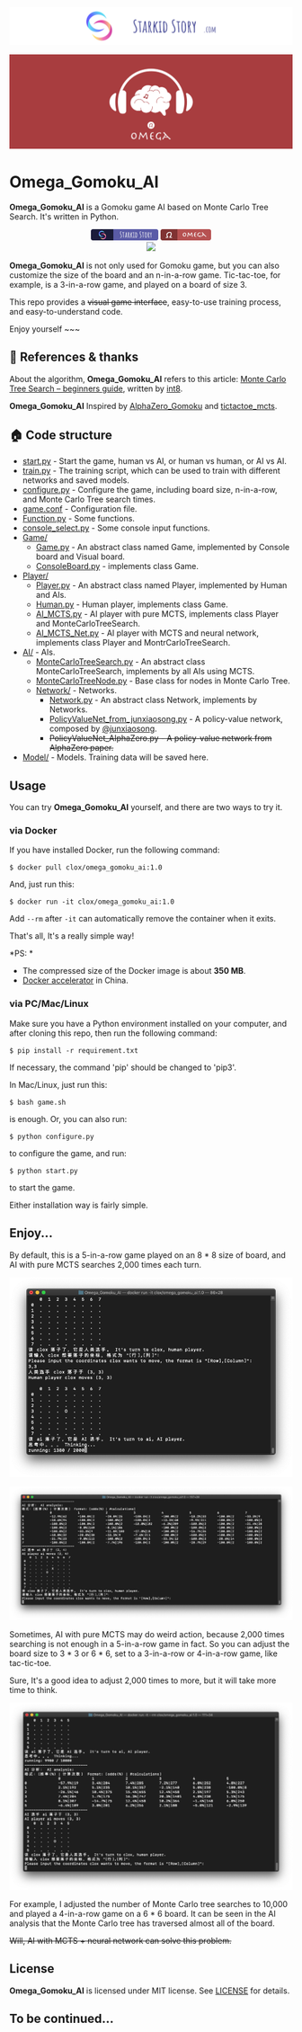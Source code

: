 [![Starkidstory](Image/starkidstory_title.png)](https://starkidstory.com)

![Header](Image/omega_title.png)

# Omega_Gomoku_AI

**Omega_Gomoku_AI** is a Gomoku game AI based on Monte Carlo Tree Search. It's written in Python. 

<p align="center">
<a href="https://starkidstory.com"><img src="Image/star_badge.png" height=20></a>
<img src="Image/omega_badge.png" height=20/>
<br/>
<a href="https://github.com/CLOXnu/Omega_Gomoku_AI/blob/master/README.zh-cn.md"><img src="https://img.shields.io/badge/%E4%B8%AD%E6%96%87-README-blue.svg?style=flat"/></a>
</p>

**Omega_Gomoku_AI** is not only used for Gomoku game, but you can also customize the size of the board and an n-in-a-row game. Tic-tac-toe, for example, is a 3-in-a-row game, and played on a board of size 3.

This repo provides a ~~visual game interface~~, easy-to-use training process, and easy-to-understand code. 

Enjoy yourself ~~~

## 📖 References & thanks

About the algorithm, **Omega_Gomoku_AI** refers to this article: [Monte Carlo Tree Search – beginners guide](https://int8.io/monte-carlo-tree-search-beginners-guide/), written by [int8](https://github.com/int8).

**Omega_Gomoku_AI** Inspired by [AlphaZero_Gomoku](https://github.com/junxiaosong/AlphaZero_Gomoku) and [tictactoe_mcts](https://github.com/zhuliquan/tictactoe_mcts).


## 🏠 Code structure

- [start.py](start.py) - Start the game, human vs AI, or human vs human, or AI vs AI.
- [train.py](train.py) - The training script, which can be used to train with different networks and saved models.
- [configure.py](configure.py) - Configure the game, including board size, n-in-a-row, and Monte Carlo Tree search times.
- [game.conf](game.conf) - Configuration file.
- [Function.py](Function.py) - Some functions.
- [console_select.py](console_select.py) - Some console input functions.
- [Game/](Game/)
  - [Game.py](Game/Game.py) - An abstract class named Game, implemented by Console board and Visual board.
  - [ConsoleBoard.py](Game/ConsoleBoard.py) - implements class Game.
- [Player/](Player/)
  - [Player.py](Player/Player.py) - An abstract class named Player, implemented by Human and AIs.
  - [Human.py](Player/Human.py) - Human player, implements class Game.
  - [AI_MCTS.py](Player/AI/AI_MCTS.py) - AI player with pure MCTS, implements class Player and MonteCarloTreeSearch.
  - [AI_MCTS_Net.py](Player/AI/AI_MCTS_Net.py) - AI player with MCTS and neural network, implements class Player and MontrCarloTreeSearch.
- [AI/](AI/) - AIs.
  - [MonteCarloTreeSearch.py](Player/AI/MonteCarloTreeSearch.py) - An abstract class MonteCarloTreeSearch, implements by all AIs using MCTS.
  - [MonteCarloTreeNode.py](Player/AI/MonteCarloTreeNode.py) - Base class for nodes in Monte Carlo Tree.
  - [Network/](AI/Network/) - Networks.
    - [Network.py](AI/Network/Network.py) - An abstract class Network, implements by Networks.
    - [PolicyValueNet_from_junxiaosong.py](AI/Network/PolicyValueNet_from_junxiaosong.py) - A policy-value network, composed by [@junxiaosong](https://github.com/junxiaosong/AlphaZero_Gomoku).
    - ~~PolicyValueNet_AlphaZero.py - A policy-value network from AlphaZero paper.~~
- [Model/](Model/) - Models. Training data will be saved here.
    
    
    
## Usage

You can try **Omega_Gomoku_AI** yourself, and there are two ways to try it.

### via Docker

If you have installed Docker, run the following command:

```shell
$ docker pull clox/omega_gomoku_ai:1.0
```

And, just run this:

```shell
$ docker run -it clox/omega_gomoku_ai:1.0
```

Add `--rm` after `-it` can automatically remove the container when it exits.

That's all, It's a really simple way!

*PS: *

- The compressed size of the Docker image is about **350 MB**.
- [Docker accelerator](http://mirrors.ustc.edu.cn/help/dockerhub.html?highlight=docker) in China.


### via PC/Mac/Linux

Make sure you have a Python environment installed on your computer, and after cloning this repo, then run the following command:

```shell
$ pip install -r requirement.txt
```

If necessary, the command 'pip' should be changed to 'pip3'.

In Mac/Linux, just run this:

```shell
$ bash game.sh
```

is enough. Or, you can also run:

```shell
$ python configure.py
```

to configure the game, and run:

```shell
$ python start.py
```

to start the game.

Either installation way is fairly simple.


## Enjoy...

By default, this is a 5-in-a-row game played on an 8 * 8 size of board, and AI with pure MCTS searches 2,000 times each turn.

![AI thinking](Image/AI_thinking.png)

![AI_moves](Image/AI_moves.png)

Sometimes, AI with pure MCTS may do weird action, because 2,000 times searching is not enough in a 5-in-a-row game in fact. So you can adjust the board size to 3 * 3 or 6 * 6, set to a 3-in-a-row or 4-in-a-row game, like tac-tic-toe.

Sure, It's a good idea to adjust 2,000 times to more, but it will take more time to think.

![10000_times](Image/10000_times.png)

For example, I adjusted the number of Monte Carlo tree searches to 10,000 and played a 4-in-a-row game on a 6 * 6 board. It can be seen in the AI analysis that the Monte Carlo tree has traversed almost all of the board.

~~Will, AI with MCTS + neural network can solve this problem.~~


## License

**Omega_Gomoku_AI** is licensed under MIT license. See [LICENSE](LICENSE) for details.

## To be continued...



